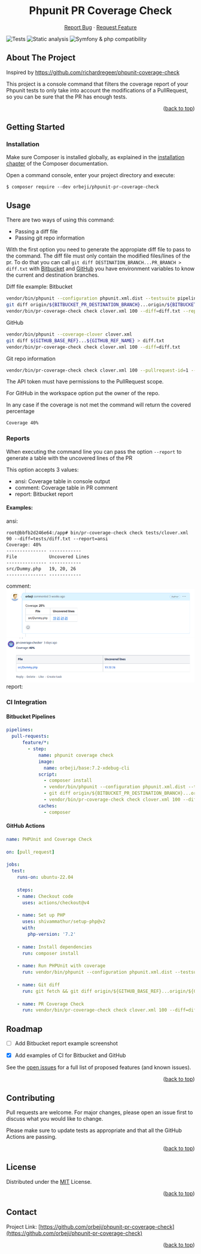 <a name="readme-top"></a>


<!-- PROJECT LOGO -->
<br />
<div align="center">
<h1 align="center">Phpunit PR Coverage Check</h1>
  <p align="center">
    <a href="https://github.com/orbeji/phpunit-pr-coverage-check/issues">Report Bug</a>
    ·
    <a href="https://github.com/orbeji/phpunit-pr-coverage-check/issues">Request Feature</a>
  </p>
</div>


![Tests](https://github.com/orbeji/phpunit-pr-coverage-check/actions/workflows/tests.yml/badge.svg)
![Static analysis](https://github.com/orbeji/phpunit-pr-coverage-check/actions/workflows/static.yml/badge.svg)
![Symfony & php compatibility](https://github.com/orbeji/phpunit-pr-coverage-check/actions/workflows/compatibility.yml/badge.svg)


<!-- ABOUT THE PROJECT -->
## About The Project

Inspired by https://github.com/richardregeer/phpunit-coverage-check

This project is a console command that filters the coverage report of your Phpunit tests to only take into account the 
modifications of a PullRequest, so you can be sure that the PR has enough tests.

<p align="right">(<a href="#readme-top">back to top</a>)</p>

<!-- GETTING STARTED -->
## Getting Started

### Installation

Make sure Composer is installed globally, as explained in the
[installation chapter](https://getcomposer.org/doc/00-intro.md)
of the Composer documentation.

Open a command console, enter your project directory and execute:

```console
$ composer require --dev orbeji/phpunit-pr-coverage-check
```

<!-- USAGE EXAMPLES -->
## Usage
There are two ways of using this command:
* Passing a diff file
* Passing git repo information

With the first option you need to generate the appropiate diff file to pass to the command.
The diff file must only contain the modified files/lines of the pr. To do that you can call
`git diff DESTINATION_BRANCH...PR_BRANCH > diff.txt` with 
[Bitbucket](https://support.atlassian.com/bitbucket-cloud/docs/variables-and-secrets/) and 
[GitHub](https://docs.github.com/en/actions/learn-github-actions/variables#default-environment-variables) 
you have environment variables to know 
the current and destination branches.

Diff file example:
Bitbucket
```bash
vendor/bin/phpunit --configuration phpunit.xml.dist --testsuite pipelines --coverage-clover 'clover.xml'
git diff origin/${BITBUCKET_PR_DESTINATION_BRANCH}...origin/${BITBUCKET_BRANCH} > diff.txt
vendor/bin/pr-coverage-check check clover.xml 100 --diff=diff.txt --report=ansi
```
GitHub
```bash
vendor/bin/phpunit --coverage-clover clover.xml
git diff ${GITHUB_BASE_REF}...${GITHUB_REF_NAME} > diff.txt
vendor/bin/pr-coverage-check check clover.xml 100 --diff=diff.txt
```
Git repo information
```bash
vendor/bin/pr-coverage-check check clover.xml 100 --pullrequest-id=1 --provider=Github --workspace=orbeji --repository=test --api_token=API_TOKEN 
```
The API token must have permissions to the PullRequest scope.

For GitHub in the workspace option put the owner of the repo.

In any case if the coverage is not met the command will return the covered percentage
```bash
Coverage 40%
 ```

### Reports
When executing the command line you can pass the option `--report` to generate a table with the uncovered lines of the PR

This option accepts 3 values:
* ansi: Coverage table in console output
* comment: Coverage table in PR comment
* report: Bitbucket report

#### Examples:
ansi:
```
root@bbfb2d246e64:/app# bin/pr-coverage-check check tests/clover.xml 90 --diff=tests/diff.txt --report=ansi
Coverage: 40%
--------------- ------------ 
File            Uncovered Lines
--------------- ------------ 
src/Dummy.php   19, 20, 26
--------------- ------------ 
```
comment:
  ![](docs/screenshots/github_comment.png)
  ![](docs/screenshots/bitbucket_comment.png)
report:

### CI Integration
#### Bitbucket Pipelines
```yaml
pipelines:
  pull-requests:
      feature/*:
        - step:
            name: phpunit coverage check
            image:
              name: orbeji/base:7.2-xdebug-cli
            script:
              - composer install
              - vendor/bin/phpunit --configuration phpunit.xml.dist --testsuite pipelines --coverage-clover 'clover.xml'
              - git diff origin/${BITBUCKET_PR_DESTINATION_BRANCH}...origin/${BITBUCKET_BRANCH} > diff.txt
              - vendor/bin/pr-coverage-check check clover.xml 100 --diff=diff.txt --report=ansi
            caches:
              - composer
```
#### GitHub Actions
```yaml
name: PHPUnit and Coverage Check

on: [pull_request]

jobs:
  test:
    runs-on: ubuntu-22.04

    steps:
    - name: Checkout code
      uses: actions/checkout@v4

    - name: Set up PHP
      uses: shivammathur/setup-php@v2
      with:
        php-version: '7.2'

    - name: Install dependencies
      run: composer install

    - name: Run PHPUnit with coverage
      run: vendor/bin/phpunit --configuration phpunit.xml.dist --testsuite pipelines --coverage-clover 'clover.xml'

    - name: Git diff
      run: git fetch && git diff origin/${GITHUB_BASE_REF}...origin/${GITHUB_HEAD_REF} > diff.txt

    - name: PR Coverage Check
      run: vendor/bin/pr-coverage-check check clover.xml 100 --diff=diff.txt --report=ansi

```

<!-- ROADMAP -->
## Roadmap

- [ ] Add Bitbucket report example screenshot
- [x] Add examples of CI for Bitbucket and GitHub 


See the [open issues](https://github.com/orbeji/phpunit-pr-coverage-check/issues) for a full list of proposed features (and known issues).

<p align="right">(<a href="#readme-top">back to top</a>)</p>



<!-- CONTRIBUTING -->
## Contributing

Pull requests are welcome. For major changes, please open an issue first
to discuss what you would like to change.

Please make sure to update tests as appropriate and that all the GitHub Actions are passing.

<p align="right">(<a href="#readme-top">back to top</a>)</p>



<!-- LICENSE -->
## License

Distributed under the [MIT](https://choosealicense.com/licenses/mit/) License. 

<p align="right">(<a href="#readme-top">back to top</a>)</p>



<!-- CONTACT -->
## Contact

Project Link: [https://github.com/orbeji/phpunit-pr-coverage-check](https://github.com/orbeji/phpunit-pr-coverage-check)

<p align="right">(<a href="#readme-top">back to top</a>)</p>
